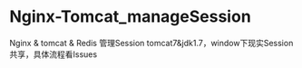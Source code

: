 # Nginx-Tomcat_manageSession
Nginx &amp; tomcat &amp; Redis 管理Session
tomcat7&jdk1.7，window下现实Session共享，具体流程看Issues
